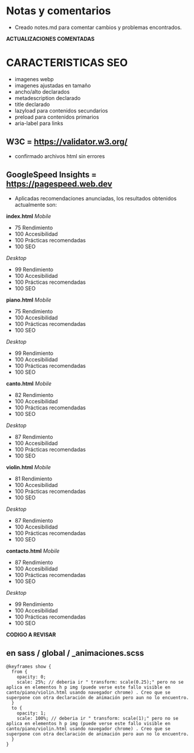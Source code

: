 # Notas y comentarios 

- Creado notes.md para comentar cambios y problemas encontrados.


**ACTUALIZACIONES COMENTADAS**

# CARACTERISTICAS SEO ##
- imagenes webp
- imagenes ajustadas en tamaño
- ancho/alto declarados
- metadescription declarado
- title declarado
- lazyload para contenidos secundarios
- preload para contenidos primarios
- aria-label para links

## W3C =  https://validator.w3.org/  ##
- confirmado archivos html sin errores


## GoogleSpeed Insights = https://pagespeed.web.dev  ##
- Aplicadas recomendaciones anunciadas, los resultados obtenidos actualmente son:

**index.html**
*Mobile*
- 75 Rendimiento 
- 100 Accesibilidad  
- 100 Prácticas recomendadas  
- 100 SEO  

*Desktop*
- 99 Rendimiento 
- 100 Accesibilidad  
- 100 Prácticas recomendadas  
- 100 SEO


**piano.html**
*Mobile*
- 75 Rendimiento 
- 100 Accesibilidad  
- 100 Prácticas recomendadas  
- 100 SEO  

*Desktop*
- 99 Rendimiento 
- 100 Accesibilidad  
- 100 Prácticas recomendadas  
- 100 SEO

**canto.html**
*Mobile*
- 82 Rendimiento 
- 100 Accesibilidad  
- 100 Prácticas recomendadas  
- 100 SEO  

*Desktop*
- 87 Rendimiento 
- 100 Accesibilidad  
- 100 Prácticas recomendadas  
- 100 SEO

**violin.html**
*Mobile*
- 81 Rendimiento 
- 100 Accesibilidad  
- 100 Prácticas recomendadas  
- 100 SEO  

*Desktop*
- 87 Rendimiento 
- 100 Accesibilidad  
- 100 Prácticas recomendadas  
- 100 SEO   

**contacto.html**
*Mobile*
- 87 Rendimiento 
- 100 Accesibilidad  
- 100 Prácticas recomendadas  
- 100 SEO  

*Desktop*
- 99 Rendimiento 
- 100 Accesibilidad  
- 100 Prácticas recomendadas  
- 100 SEO   




**CODIGO A REVISAR**

## en sass / global / _animaciones.scss ##

```
@keyframes show {
  from {
    opacity: 0;
    scale: 25%; // deberia ir " transform: scale(0.25);" pero no se aplica en elementos h p img (puede verse este fallo visible en canto/piano/violin.html usando navegador chrome) . Creo que se superpone con otra declaración de animación pero aun no lo encuentro.
  }
  to {
    opacity: 1;
    scale: 100%; // deberia ir " transform: scale(1);" pero no se aplica en elementos h p img (puede verse este fallo visible en canto/piano/violin.html usando navegador chrome) . Creo que se superpone con otra declaración de animación pero aun no lo encuentro.
  }
} 
```




